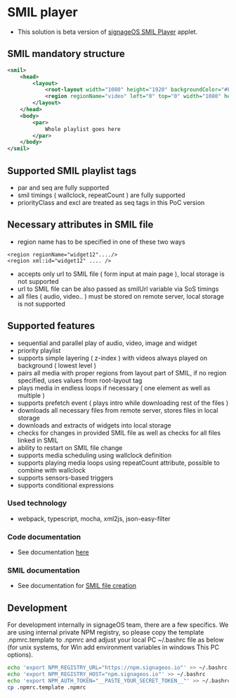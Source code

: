 # SMIL player

- This solution is beta version of [signageOS SMIL Player](https://docs.signageos.io/category/smil-guides) applet.

## SMIL mandatory structure
```xml
<smil>
    <head>
        <layout>
            <root-layout width="1080" height="1920" backgroundColor="#FFFFFF" />
            <region regionName="video" left="0" top="0" width="1080" height="1920" z-index="1" backgroundColor="#FFFFFF" mediaAlign="center" />
        </layout>
    </head>
    <body>
        <par> 
            Whole playlist goes here
        </par> 
    </body>
</smil>
```
## Supported SMIL  playlist tags
- par and seq are fully supported
- smil timings ( wallclock, repeatCount ) are fully supported
- priorityClass and excl are treated as seq tags in this PoC version

## Necessary attributes in SMIL file
- region name has to be specified in one of these two ways
```
<region regionName="widget12"..../>
<region xml:id="widget12" .... />
```
- accepts only url to SMIL file ( form input at main page ), local storage is not supported
- url to SMIL file can be also passed as smilUrl variable via SoS timings
- all files ( audio, video.. ) must be stored on remote server,  local storage is not supported

## Supported features
- sequential and parallel play of audio, video, image and widget
- priority playlist
- supports simple layering ( z-index ) with videos always played on background ( lowest level ) 
- pairs all media with proper regions from layout part of SMIL, if no region specified, uses values from root-layout tag
- plays media in endless loops if necessary ( one element as well as multiple )
- supports prefetch event ( plays intro while downloading rest of the files )
- downloads all necessary files from remote server, stores files in local storage
- downloads and extracts of widgets into local storage
- checks for changes in provided SMIL file as well as checks for all files linked in SMIL
- ability to restart on SMIL file change
- supports media scheduling using wallclock definition
- supports playing media loops using repeatCount attribute, possible to combine with wallclock
- supports sensors-based triggers
- supports conditional expressions

### Used technology
- webpack, typescript, mocha, xml2js, json-easy-filter

### Code documentation
- See documentation [here](docs/documentation.md)

### SMIL documentation
- See documentation for [SMIL file creation](https://docs.signageos.io/category/smil-docs-guides)

## Development
For development internally in signageOS team, there are a few specifics. We are using internal private NPM registry, so please copy the template .npmrc.template to .npmrc and adjust your local PC ~/.bashrc file as below (for unix systems, for Win add environment variables in windows This PC options).

```sh
echo 'export NPM_REGISTRY_URL="https://npm.signageos.io"' >> ~/.bashrc
echo 'export NPM_REGISTRY_HOST="npm.signageos.io"' >> ~/.bashrc
echo 'export NPM_AUTH_TOKEN="__PASTE_YOUR_SECRET_TOKEN__"' >> ~/.bashrc
cp .npmrc.template .npmrc
```
